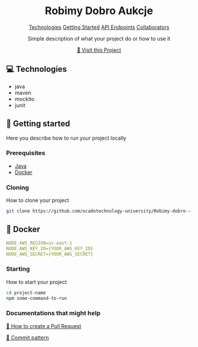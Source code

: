 
<h1 align="center" style="font-weight: bold;">Robimy Dobro Aukcje</h1>

<p align="center">
<a href="#tech">Technologies</a>
<a href="#started">Getting Started</a>
<a href="#routes">API Endpoints</a>
<a href="#colab">Collaborators</a>

</p>


<p align="center">Simple description of what your project do or how to use it</p>


<p align="center">
<a href="https://github.com/ocadotechnology-university/Robimy-dobro---aukcje/">📱 Visit this Project</a>
</p>

<h2 id="technologies">💻 Technologies</h2>

- java
- maven
- mockito
- junit

<h2 id="started">🚀 Getting started</h2>

Here you describe how to run your project locally

<h3>Prerequisites</h3>

- [Java](https://www.oracle.com/java/technologies/downloads/)
- [Docker](https://www.docker.com/)

<h3>Cloning</h3>

How to clone your project

```bash
git clone https://github.com/ocadotechnology-university/Robimy-dobro---aukcje.git
```

<h2>🐳 Docker</h2>

```yaml
NODE_AWS_REGION=us-east-1
NODE_AWS_KEY_ID={YOUR_AWS_KEY_ID}
NODE_AWS_SECRET={YOUR_AWS_SECRET}
```

<h3>Starting</h3>

How to start your project

```bash
cd project-name
npm some-command-to-run
```

<h3>Documentations that might help</h3>

[📝 How to create a Pull Request](https://www.atlassian.com/br/git/tutorials/making-a-pull-request)

[💾 Commit pattern](https://gist.github.com/joshbuchea/6f47e86d2510bce28f8e7f42ae84c716)
